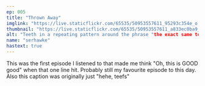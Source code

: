 ```yaml
---
ep: 005
title: "Thrown Away"
imglink: "https://live.staticflickr.com/65535/50953557611_95293c354e_o.jpg"
thumbnail: "https://live.staticflickr.com/65535/50953557611_a833ec0ba9_q.jpg"
alt: "Teeth in a repeating pattern around the phrase "the exact same tooth"."
name: "serhawke"
hastext: true
---
```

This was the first episode I listened to that made me think "Oh, this is GOOD good" when that one line hit. Probably still my favourite episode to this day. Also this caption was originally just "hehe, teefs"